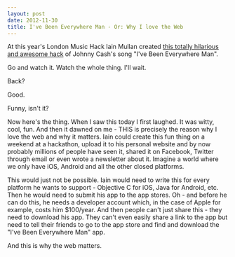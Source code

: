 ```yaml
---
layout: post
date: 2012-11-30
title: I've Been Everywhere Man - Or: Why I love the Web
---
```

At this year's London Music Hack Iain Mullan created [this totally hilarious and awesome hack](http://iainmullan.com/johnny-cash/) of Johnny Cash's song "I've Been Everywhere Man".

Go and watch it. Watch the whole thing. I'll wait.

Back?

Good.

Funny, isn't it?

Now here's the thing. When I saw this today I first laughed. It was witty, cool, fun. And then it dawned on me - THIS is precisely the reason why I love the web and why it matters. Iain could create this fun thing on a weekend at a hackathon, upload it to his personal website and by now probably millions of people have seen it, shared it on Facebook, Twitter through email or even wrote a newsletter about it. Imagine a world where we only have iOS, Android and all the other closed platforms.

This would just not be possible. Iain would need to write this for every platform he wants to support - Objective C for iOS, Java for Android, etc. Then he would need to submit his app to the app stores. Oh - and before he can do this, he needs a developer account which, in the case of Apple for example, costs him $100/year. And then people can't just share this - they need to download his app. They can't even easily share a link to the app but need to tell their friends to go to the app store and find and download the "I've Been Everywhere Man" app.

And this is why the web matters.